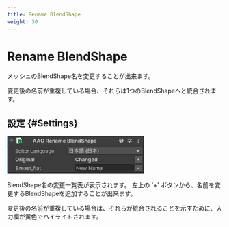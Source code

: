 ```yaml
---
title: Rename BlendShape
weight: 30
---
```


# Rename BlendShape

メッシュのBlendShape名を変更することが出来ます。

変更後の名前が重複している場合、それらは1つのBlendShapeへと統合されます。

## 設定 {#Settings}

![component.png](component.png)

BlendShape名の変更一覧表が表示されます。
左上の '+' ボタンから、名前を変更するBlendShapeを追加することが出来ます。

変更後の名前が重複している場合は、それらが統合されることを示すために、入力欄が黄色でハイライトされます。
